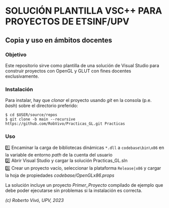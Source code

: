 # SOLUCIÓN PLANTILLA VSC++ PARA PROYECTOS DE ETSINF/UPV

## Copia y uso en ámbitos docentes

### Objetivo

Este repositorio sirve como plantilla de una solución de Visual Studio para construir proyectos con OpenGL y GLUT con fines docentes exclusivamente.

### Instalación

Para instalar, hay que *clonar* el proyecto usando *git* en la consola (p.e. *bash*) sobre el directorio preferido:
```
$ cd $USER/source/repos   
$ git clone -b main --recursive https://github.com/RobVivo/Practicas_GL.git Practicas
```

### Uso

:one: Encaminar la carga de bibliotecas dinámicas `*.dll` a `codebase\bin\x86` en la variable de entorno *path* de la cuenta del usuario  
:two: Abrir Visual Studio y cargar la solución Practicas_GL.sln  
:three: Crear un proyecto vacío, seleccionar la plataforma `Release|x86` y cargar la hoja de propiedades *codebase/OpenGLx86.props*   

La solución incluye un proyecto *Primer_Proyecto* compilado de ejemplo que debe poder ejecutarse sin problemas si la instalación es correcta.

*(c) Roberto Vivó, UPV, 2023* 
